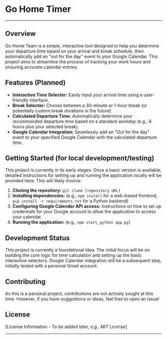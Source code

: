 # Go Home Timer
---

## Overview

Go Home Team is a simple, interactive tool designed to help you determine your departure time based on your arrival and break schedule, then automatically add an "out for the day" event to your Google Calendar. This project aims to streamline the process of tracking your work hours and ensuring accurate calendar entries.

## Features (Planned)

* **Interactive Time Selector:** Easily input your arrival time using a user-friendly interface.
* **Break Selector:** Choose between a 30-minute or 1-hour break (or potentially custom break durations in the future).
* **Calculated Departure Time:** Automatically determine your recommended departure time based on a standard workday (e.g., 8 hours plus your selected break).
* **Google Calendar Integration:** Seamlessly add an "Out for the day" event to your specified Google Calendar with the calculated departure time.

## Getting Started (for local development/testing)

This project is currently in its early stages. Once a basic version is available, detailed instructions for setting up and running the application locally will be provided here. This will likely involve:

1.  **Cloning the repository:** `git clone [repository URL]`
2.  **Installing dependencies:** (e.g., `npm install` for a web-based frontend, `pip install -r requirements.txt` for a Python backend)
3.  **Configuring Google Calendar API access:** Instructions on how to set up credentials for your Google account to allow the application to access your calendar.
4.  **Running the application:** (e.g., `npm start`, `python app.py`)

## Development Status

This project is currently a foundational idea. The initial focus will be on building the core logic for time calculation and setting up the basic interactive selectors. Google Calendar integration will be a subsequent step, initially tested with a personal Gmail account.

## Contributing

As this is a personal project, contributions are not actively sought at this time. However, if you have suggestions or ideas, feel free to open an issue!

## License

[License Information - *To be added later, e.g., MIT License*]

---
